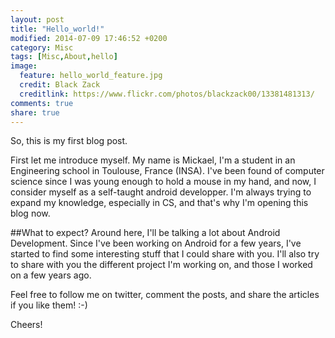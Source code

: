 ```yaml
---
layout: post
title: "Hello_world!"
modified: 2014-07-09 17:46:52 +0200
category: Misc
tags: [Misc,About,hello]
image:
  feature: hello_world_feature.jpg
  credit: Black Zack
  creditlink: https://www.flickr.com/photos/blackzack00/13381481313/
comments: true
share: true
---
```

So, this is my first blog post.

First let me introduce myself.
My name is Mickael, I'm a student in an Engineering school in Toulouse, France (INSA). I've been found of computer science since I was young enough to hold a mouse in my hand, and now, I consider myself as a self-taught android developper. I'm always trying to expand my knowledge, especially in CS, and that's why I'm opening this blog now.

##What to expect?
Around here, I'll be talking a lot about Android Development. Since I've been working on Android for a few years, I've started to find some interesting stuff that I could share with you. I'll also try to share with you the different project I'm working on, and those I worked on a few years ago.


Feel free to follow me on twitter, comment the posts, and share the articles if you like them! :-)

Cheers!